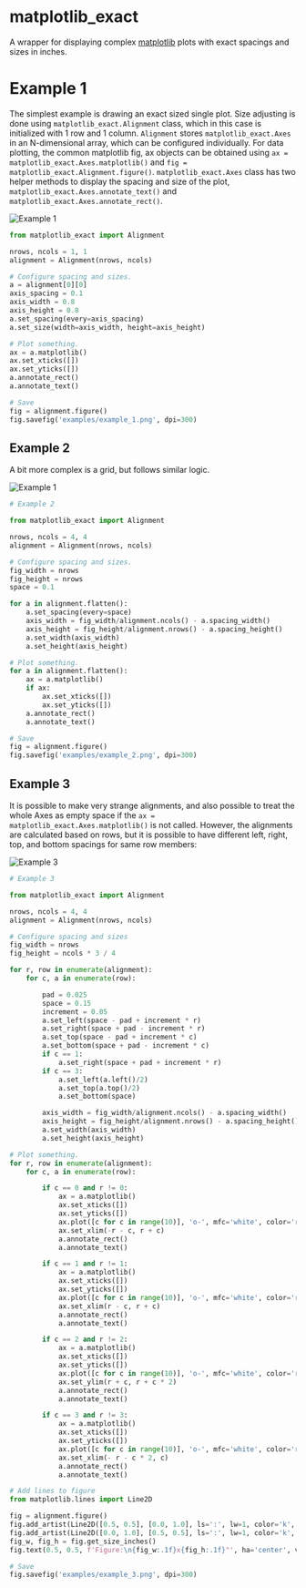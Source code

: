 # matplotlib_exact

A wrapper for displaying complex [matplotlib](https://matplotlib.org/) plots with exact spacings and sizes in inches.


# Example 1

The simplest example is drawing an exact sized single plot. Size adjusting is done using `matplotlib_exact.Alignment` class, which in this case is initialized with 1 row and 1 column. `Alignment` stores `matplotlib_exact.Axes` in an N-dimensional array, which can be configured individually. For data plotting, the common matplotlib fig, ax objects can be obtained using `ax = matplotlib_exact.Axes.matplotlib()` and `fig = matplotlib_exact.Alignment.figure()`. `matplotlib_exact.Axes` class has two helper methods to display the spacing and size of the plot, `matplotlib_exact.Axes.annotate_text()` and `matplotlib_exact.Axes.annotate_rect()`.

![Example 1](https://github.com/rpylkkanen/exact-size-matplotlib/blob/main/examples/example_1.png)

```python
from matplotlib_exact import Alignment

nrows, ncols = 1, 1
alignment = Alignment(nrows, ncols)

# Configure spacing and sizes.
a = alignment[0][0]
axis_spacing = 0.1
axis_width = 0.8
axis_height = 0.8
a.set_spacing(every=axis_spacing)
a.set_size(width=axis_width, height=axis_height)

# Plot something.
ax = a.matplotlib()
ax.set_xticks([])
ax.set_yticks([])	
a.annotate_rect()
a.annotate_text()

# Save
fig = alignment.figure()
fig.savefig('examples/example_1.png', dpi=300)
```


## Example 2

A bit more complex is a grid, but follows similar logic. 

![Example 1](https://github.com/rpylkkanen/exact-size-matplotlib/blob/main/examples/example_2.png)

```python
# Example 2

from matplotlib_exact import Alignment

nrows, ncols = 4, 4
alignment = Alignment(nrows, ncols)

# Configure spacing and sizes.
fig_width = nrows
fig_height = nrows
space = 0.1

for a in alignment.flatten():
	a.set_spacing(every=space)
	axis_width = fig_width/alignment.ncols() - a.spacing_width()
	axis_height = fig_height/alignment.nrows() - a.spacing_height()
	a.set_width(axis_width)
	a.set_height(axis_height)

# Plot something.
for a in alignment.flatten():
	ax = a.matplotlib()
	if ax:
		ax.set_xticks([])
		ax.set_yticks([])	
	a.annotate_rect()
	a.annotate_text()

# Save
fig = alignment.figure()
fig.savefig('examples/example_2.png', dpi=300)
```

## Example 3

It is possible to make very strange alignments, and also possible to treat the whole Axes as empty space if the `ax = matplotlib_exact.Axes.matplotlib()` is not called. However, the alignments are calculated based on rows, but it is possible to have different left, right, top, and bottom spacings for same row members:

![Example 3](https://github.com/rpylkkanen/exact-size-matplotlib/blob/main/examples/example_3.png)

```python
# Example 3

from matplotlib_exact import Alignment

nrows, ncols = 4, 4
alignment = Alignment(nrows, ncols)

# Configure spacing and sizes
fig_width = nrows 
fig_height = ncols * 3 / 4

for r, row in enumerate(alignment):
	for c, a in enumerate(row):

		pad = 0.025
		space = 0.15
		increment = 0.05
		a.set_left(space - pad + increment * r)
		a.set_right(space + pad - increment * r)
		a.set_top(space - pad + increment * c)
		a.set_bottom(space + pad - increment * c)
		if c == 1:
			a.set_right(space + pad + increment * r)
		if c == 3:
			a.set_left(a.left()/2)
			a.set_top(a.top()/2)
			a.set_bottom(space)

		axis_width = fig_width/alignment.ncols() - a.spacing_width()
		axis_height = fig_height/alignment.nrows() - a.spacing_height()
		a.set_width(axis_width)
		a.set_height(axis_height)

# Plot something.
for r, row in enumerate(alignment):
	for c, a in enumerate(row):

		if c == 0 and r != 0:
			ax = a.matplotlib()	
			ax.set_xticks([])
			ax.set_yticks([])
			ax.plot([c for c in range(10)], 'o-', mfc='white', color='rgbk'[r], alpha=0.1)
			ax.set_xlim(-r - c, r + c)
			a.annotate_rect()
			a.annotate_text()

		if c == 1 and r != 1:
			ax = a.matplotlib()	
			ax.set_xticks([])
			ax.set_yticks([])
			ax.plot([c for c in range(10)], 'o-', mfc='white', color='rgbk'[r], alpha=0.1)
			ax.set_xlim(r - c, r + c)
			a.annotate_rect()
			a.annotate_text()

		if c == 2 and r != 2:
			ax = a.matplotlib()	
			ax.set_xticks([])
			ax.set_yticks([])
			ax.plot([c for c in range(10)], 'o-', mfc='white', color='rgbk'[r], alpha=0.1)
			ax.set_ylim(r + c, r + c * 2)
			a.annotate_rect()
			a.annotate_text()

		if c == 3 and r != 3:
			ax = a.matplotlib()	
			ax.set_xticks([])
			ax.set_yticks([])
			ax.plot([c for c in range(10)], 'o-', mfc='white', color='rgbk'[r], alpha=0.1)
			ax.set_xlim(- r - c * 2, c)
			a.annotate_rect()
			a.annotate_text()

# Add lines to figure
from matplotlib.lines import Line2D

fig = alignment.figure()
fig.add_artist(Line2D([0.5, 0.5], [0.0, 1.0], ls=':', lw=1, color='k', alpha=0.5))
fig.add_artist(Line2D([0.0, 1.0], [0.5, 0.5], ls=':', lw=1, color='k', alpha=0.5))
fig_w, fig_h = fig.get_size_inches()
fig.text(0.5, 0.5, f'Figure:\n{fig_w:.1f}x{fig_h:.1f}"', ha='center', va='center', fontsize='xx-small', bbox=dict(fc='white', alpha=0.5))

# Save
fig.savefig('examples/example_3.png', dpi=300)
```